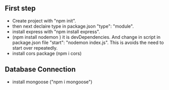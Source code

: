 ## First step

- Create project with "npm init".
- then next declaire type in package.json "type": "module".
- install express with "npm install express".
- (npm install nodemon ) it is devDependencies. And change in script in package.json file "start": "nodemon index.js". This is avoids the need to start over repeatedly.
- install cors package (npm i cors)

## Database Connection

- install mongoose ("npm i mongoose")
